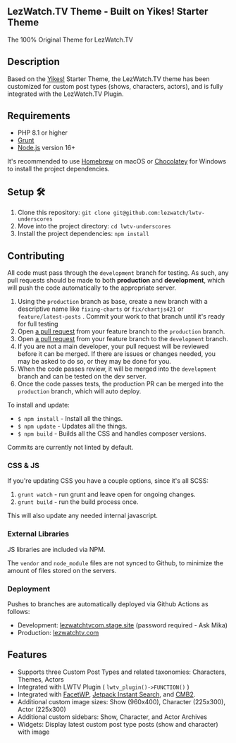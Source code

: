 ## LezWatch.TV Theme - Built on Yikes! Starter Theme

The 100% Original Theme for LezWatch.TV

## Description

Based on the [Yikes!](https://YikesInc.com) Starter Theme, the LezWatch.TV theme has been customized for custom post types (shows, characters, actors), and is fully integrated with the LezWatch.TV Plugin.

## Requirements

- PHP 8.1 or higher
- [Grunt](https://gruntjs.com)
- [Node.js](https://nodejs.org) version 16+

It's recommended to use [Homebrew](https://brew.sh) on macOS or [Chocolatey](https://chocolatey.org) for Windows to install the project dependencies.

## Setup 🛠

1. Clone this repository: `git clone git@github.com:lezwatch/lwtv-underscores`
2. Move into the project directory: `cd lwtv-underscores`
3. Install the project dependencies: `npm install`

## Contributing

All code must pass through the `development` branch for testing. As such, any pull requests should be made to both **production** and **development**, which will push the code automatically to the appropriate server.

1. Using the `production` branch as base, create a new branch with a descriptive name like `fixing-charts` or `fix/chartjs421` or `feature/latest-posts` . Commit your work to that branch until it's ready for full testing
2. Open [a pull request](https://help.github.com/en/desktop/contributing-to-projects/creating-a-pull-request) from your feature branch to the `production` branch.
3. Open [a pull request](https://help.github.com/en/desktop/contributing-to-projects/creating-a-pull-request) from your feature branch to the `development` branch.
3. If you are not a main developer, your pull request will be reviewed before it can be merged. If there are issues or changes needed, you may be asked to do so, or they may be done for you.
4. When the code passes review, it will be merged into the `development` branch and can be tested on the dev server.
5. Once the code passes tests, the production PR can be merged into the `production` branch, which will auto deploy.

To install and update:

* `$ npm install` - Install all the things.
* `$ npm update` - Updates all the things.
* `$ npm build` - Builds all the CSS and handles composer versions.

Commits are currently not linted by default.

### CSS & JS

If you're updating CSS you have a couple options, since it's all SCSS:

1. `grunt watch` - run grunt and leave open for ongoing changes.
2. `grunt build` - run the build process once.

This will also update any needed internal javascript.

### External Libraries

JS libraries are included via NPM.

The `vendor` and `node_module` files are not synced to Github, to minimize the amount of files stored on the servers.

### Deployment

Pushes to branches are automatically deployed via Github Actions as follows:

* Development: [lezwatchtvcom.stage.site](https://lezwatchtvcom.stage.site) (password required - Ask Mika)
* Production: [lezwatchtv.com](https://lezwatchtv.com)

## Features

* Supports three Custom Post Types and related taxonomies: Characters, Themes, Actors
* Integrated with LWTV Plugin ( `lwtv_plugin()->FUNCTION()` )
* Integrated with [FacetWP](https://facetwp.com), [Jetpack Instant Search](https://jetpack.com/support/search/), and [CMB2](https://cmb2.io/).
* Additional custom image sizes: Show (960x400), Character (225x300), Actor (225x300)
* Additional custom sidebars: Show, Character, and Actor Archives
* Widgets: Display latest custom post type posts (show and character) with image
